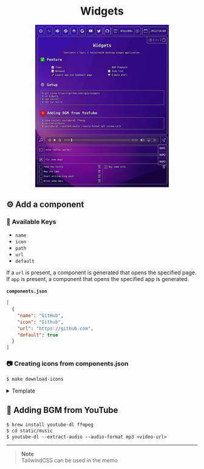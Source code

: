 <h1 align="center">Widgets</h1>

<div align="center">
  <img src="./static/img.png" width="70%" />
</div>

## ⚙️ Add a component

### 🔑 Available Keys

- `name`
- `icon`
- `path`
- `url`
- `default`

If a `url` is present, a component is generated that opens the specified page.<br />
If `app` is present, a component that opens the specified app is generated.

**`components.json`**

```json
[
  {
    "name": "GitHub",
    "icon": "Github",
    "url": "https://github.com",
    "default": true
  }
]
```

### 📷 Creating icons from components.json

```zsh
$ make download-icons
```

<details>
  <summary>Template</summary>

```json
{
  "name": "",
  "icon": "",
  "url": "",
  "path": "",
  "default": true
}
```

</details>

## 🎵 Adding BGM from YouTube

```
$ brew install youtube-dl ffmpeg
$ cd static/music
$ youtube-dl --extract-audio --audio-format mp3 <video-url>
```

---

> **Note**<br />
> TailwindCSS can be used in the memo
